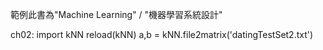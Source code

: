範例此書為"Machine Learning" / "機器學習系統設計"

ch02:
import kNN
reload(kNN)
a,b = kNN.file2matrix('datingTestSet2.txt')